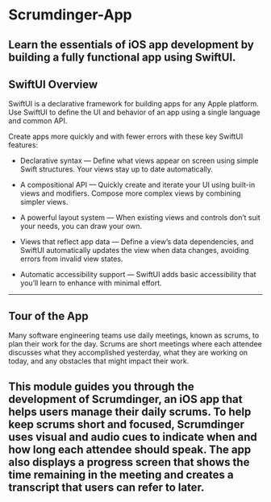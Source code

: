 # Scrumdinger-App

Learn the essentials of iOS app development by building a fully functional app using SwiftUI.
---

## SwiftUI Overview

SwiftUI is a declarative framework for building apps for any Apple platform. Use SwiftUI to define the UI and behavior of an app using a single language and common API.

Create apps more quickly and with fewer errors with these key SwiftUI features:

* Declarative syntax — Define what views appear on screen using simple Swift structures. Your views stay up to date automatically.

* A compositional API — Quickly create and iterate your UI using built-in views and modifiers. Compose more complex views by combining simpler views.

* A powerful layout system — When existing views and controls don’t suit your needs, you can draw your own.

* Views that reflect app data — Define a view’s data dependencies, and SwiftUI automatically updates the view when data changes, avoiding errors from invalid view states.

* Automatic accessibility support — SwiftUI adds basic accessibility that you’ll learn to enhance with minimal effort.

---
## Tour of the App

Many software engineering teams use daily meetings, known as scrums, to plan their work for the day. 
Scrums are short meetings where each attendee discusses what they accomplished yesterday, what they are working on today, and any obstacles that might impact their work.

This module guides you through the development of Scrumdinger, an iOS app that helps users manage their daily scrums. 
To help keep scrums short and focused, Scrumdinger uses visual and audio cues to indicate when and how long each attendee should speak. 
The app also displays a progress screen that shows the time remaining in the meeting and creates a transcript that users can refer to later.
---
